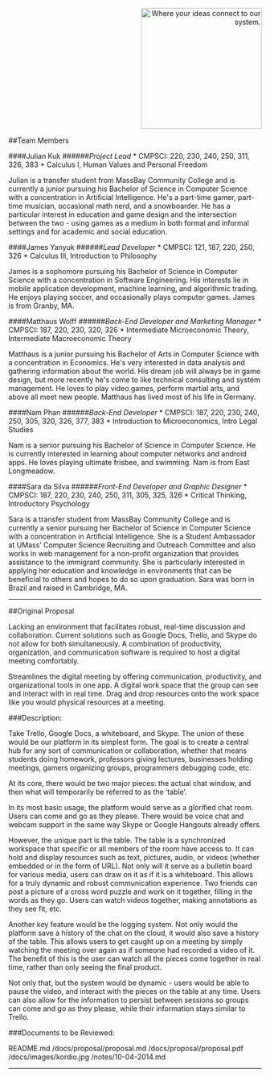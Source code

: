 <p align="right"><img src="https://github.com/umass-cs-326/team-kord.io/blob/master/docs/images/kordio.jpg" width="240px" alt="Where your ideas connect to our system."></p>

##Team Members

####Julian Kuk
######*Project Lead*
	* CMPSCI: 220, 230, 240, 250, 311, 326, 383 
	* Calculus I, Human Values and Personal Freedom

Julian is a transfer student from MassBay Community College and is currently a junior pursuing his Bachelor of Science in Computer Science with
a concentration in Artificial Intelligence. He's a part-time gamer, part-time musician, occasional math nerd, and a snowboarder. He has a particular
interest in education and game design and the intersection between the two - using games as a medium in both formal and informal settings
and for academic and social education.

####James Yanyuk
######*Lead Developer*
	* CMPSCI: 121, 187, 220, 250, 326
	* Calculus III, Introduction to Philosophy

James is a sophomore pursuing his Bachelor of Science in Computer Science with a concentration in Software Engineering. His interests lie in
mobile application development, machine learning, and algorithmic trading. He enjoys playing soccer, and occasionally plays computer games.
James is from Granby, MA.

####Matthaus Wolff
######*Back-End Developer and Marketing Manager*
	* CMPSCI: 187, 220, 230, 320, 326
	* Intermediate Microeconomic Theory, Intermediate Macroeconomic Theory

Matthaus is a junior pursuing his Bachelor of Arts in Computer Science with a concentration in Economics. He's very interested in data analysis and
gathering information about the world. His dream job will always be in game design, but more recently he's come to like technical consulting and
system management. He loves to play video games, perform martial arts, and above all meet new people. Matthaus has lived most of his life in Germany. 

####Nam Phan
######*Back-End Developer*
	* CMPSCI: 187, 220, 230, 240, 250, 305, 320, 326, 377, 383
	* Introduction to Microeconomics, Intro Legal Studies

Nam is a senior pursuing his Bachelor of Science in Computer Science. He is currently interested in learning about computer networks and
android apps. He loves playing ultimate frisbee, and swimming. Nam is from East Longmeadow.

####Sara da Silva
######*Front-End Developer and Graphic Designer*
	* CMPSCI: 187, 220, 230, 240, 250, 311, 305, 325, 326
	* Critical Thinking, Introductory Psychology

Sara is a transfer student from MassBay Community College and is currently a senior pursuing her Bachelor of Science in Computer Science with a
concentration in Artificial Intelligence. She is a Student Ambassador at UMass’ Computer Science Recruiting and Outreach Committee and also
works in web management for a non-profit organization that provides assistance to the immigrant community. She is particularly interested in
applying her education and knowledge in environments that can be beneficial to others and hopes to do so upon graduation. Sara was born in Brazil
and raised in Cambridge, MA.

* * *

##Original Proposal

Lacking an environment that facilitates robust, real-time discussion and collaboration.
Current solutions such as Google Docs, Trello, and Skype do not allow for both simultaneously.
A combination of productivity, organization, and communication software is required to host a digital meeting comfortably.

Streamlines the digital meeting by offering communication, productivity, and organizational tools in one app.
A digital work space that the group can see and interact with in real time.
Drag and drop resources onto the work space like you would physical resources at a meeting.

###Description:

Take Trello, Google Docs, a whiteboard, and Skype. The union of these would be
our platform in its simplest form. The goal is to create a central hub for
any sort of communication or collaboration, whether that means students doing
homework, professors giving lectures, businesses holding meetings,
gamers organizing groups, programmers debugging code, etc.

At its core, there would be two major pieces: the actual chat window,
and then what will temporarily be referred to as the ‘table’.

In its most basic usage, the platform would serve as a glorified chat room.
Users can come and go as they please. There would be voice chat and
webcam support in the same way Skype or Google Hangouts already offers.

However, the unique part is the table. The table is a synchronized workspace
that specific or all members of the room have access to. It can hold and
display resources such as text, pictures, audio, or videos
(whether embedded or in the form of URL). Not only will it serve as
a bulletin board for various media, users can draw on it as if it is a whiteboard.
This allows for a truly dynamic and robust communication experience.
Two friends can post a picture of a cross word puzzle and work on it together,
filling in the words as they go. Users can watch videos together,
making annotations as they see fit, etc.

Another key feature would be the logging system. Not only
would the platform save a history of the chat on the cloud, it would also
save a history of the table. This allows users to get caught up on a meeting
by simply watching the meeting over again as if someone had recorded a video of it.
The benefit of this is the user can watch all the pieces come together in real time,
rather than only seeing the final product.

Not only that, but the system would be dynamic - users would be able
to pause the video, and interact with the pieces on the table at any time.
Users can also allow for the information to persist between sessions so groups
can come and go as they please, while their information stays similar to Trello.

###Documents to be Reviewed:

README.md
/docs/proposal/proposal.md
/docs/proposal/proposal.pdf
/docs/images/kordio.jpg
/notes/10-04-2014.md

* * *

